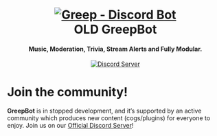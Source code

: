 <h1 align="center">
  <br>
  <a href="https://github.com/GreepTheSheep"><img src="https://avatars1.githubusercontent.com/u/42576124?s=400&v=4" alt="Greep - Discord Bot"></a>
  <br>
  OLD GreepBot
  <br>
</h1>

<h4 align="center">Music, Moderation, Trivia, Stream Alerts and Fully Modular.</h4>

<p align="center">
  <a href="https://discord.gg/5QCQpr9">
    <img src="https://discordapp.com/api/guilds/570024448371982373/widget.png?style=shield" alt="Discord Server">
  </a>
</p>



# Join the community!

**GreepBot** is in stopped development, and it’s supported by an active community which produces new
content (cogs/plugins) for everyone to enjoy. 
Join us on our [Official Discord Server](https://discordapp.com/invite/5QCQpr9)!
